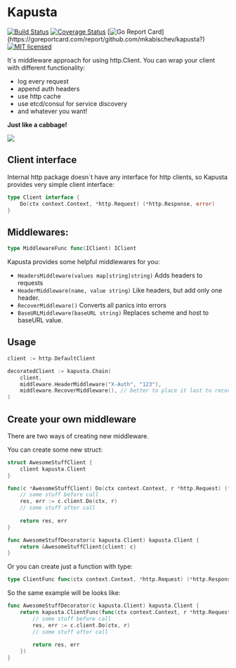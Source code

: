 # Kapusta

[![Build Status](https://travis-ci.org/mkabischev/kapusta.svg?branch=master)](https://travis-ci.org/mkabischev/kapusta)
[![Coverage Status](https://coveralls.io/repos/github/mkabischev/kapusta/badge.svg)](https://coveralls.io/github/mkabischev/kapusta)
[![Go Report Card](https://goreportcard.com/badge/github.com/mkabischev/kapusta?)](https://goreportcard.com/report/github.com/mkabischev/kapusta?)
[![MIT licensed](https://img.shields.io/badge/license-MIT-blue.svg)](https://raw.githubusercontent.com/hyperium/hyper/master/LICENSE)


It`s middleware approach for using http.Client. You can wrap your client with different functionality: 

 - log every request
 - append auth headers
 - use http cache
 - use etcd/consul for service discovery
 - and whatever you want!
 
**Just like a cabbage!**

![](http://2.bp.blogspot.com/-LtmW_ktxtXU/Um28ElCtQnI/AAAAAAAAB04/aaXWbmTdbnE/s1600/cabbage.png)

## Client interface

Internal http package doesn`t have any interface for http clients, so Kapusta provides very simple client interface:
```go
type Client interface {
	Do(ctx context.Context, *http.Request) (*http.Response, error)
}
```

## Middlewares:

```go
type MiddlewareFunc func(IClient) IClient
```

Kapusta provides some helpful middlewares for you:

- ```HeadersMiddleware(values map[string]string)``` Adds headers to requests
- ```HeaderMiddleware(name, value string)``` Like headers, but add only one header. 
- ```RecoverMiddleware()``` Converts all panics into errors
- ```BaseURLMiddleware(baseURL string)``` Replaces scheme and host to baseURL value.

## Usage

```go
client := http.DefaultClient

decoratedClient := kapusta.Chain(
    client,
    middleware.HeaderMiddleware("X-Auth", "123"),
    middleware.RecoverMiddleware(), // better to place it last to recover panics from middlewares too
)
```

## Create your own middleware

There are two ways of creating new middleware.

You can create some new struct:
```go
struct AwesomeStuffClient {
    client kapusta.Client
}

func(c *AwesomeStuffClient) Do(ctx context.Context, r *http.Request) (*http.Response, error) {
    // some stuff before call
    res, err := c.client.Do(ctx, r)
    // some stuff after call
    
    return res, err
}

func AwesomeStuffDecorator(c kapusta.Client) kapusta.Client {
    return &AwesomeStuffClient{client: c}
}
```

Or you can create just a function with type:
```go 
type ClientFunc func(ctx context.Context, *http.Request) (*http.Response, error)
```

So the same example will be looks like:
```go
func AwesomeStuffDecorator(c kapusta.Client) kapusta.Client {
	return kapusta.ClientFunc(func(ctx context.Context, r *http.Request) (*http.Response, error) {
		// some stuff before call
        res, err := c.client.Do(ctx, r)
        // some stuff after call
        
        return res, err
	})
}
```
